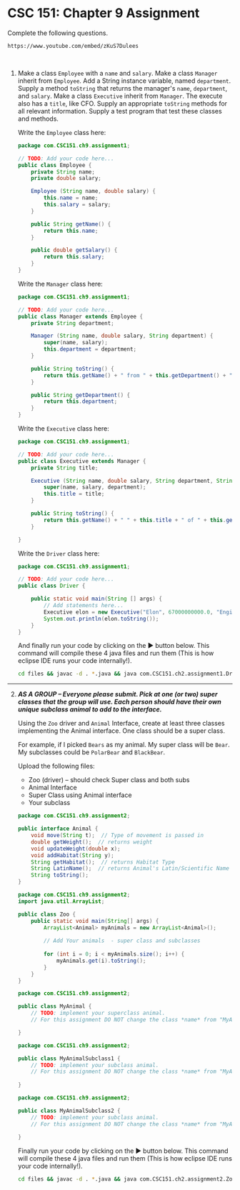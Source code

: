 # CSC 151: Chapter 9 Assignment

Complete the following questions.

```|{type:'youtube'}
https://www.youtube.com/embed/zKuS7Dulees
```

<br>

1. Make a class `Employee` with a `name` and `salary`. Make a class `Manager` inherit from `Employee`. Add a String instance variable, named `department`. Supply a method `toString` that returns the manager's `name`, `department`, and `salary`. Make a class `Executive` inherit from `Manager`. The execute also has a `title`, like CFO. Supply an appropriate `toString` methods for all relevant information. Supply a test program that test these classes and methods.

    Write the `Employee` class here:

    ```java | {type: 'file', path: '/ACC-CSC151/ch9/files/Employee.java'}
    package com.CSC151.ch9.assignment1;

    // TODO: Add your code here...
    public class Employee {
        private String name;
        private double salary;

        Employee (String name, double salary) {
            this.name = name;
            this.salary = salary;
        }

        public String getName() {
            return this.name;
        }

        public double getSalary() {
            return this.salary;
        }
    }
    ```

    Write the `Manager` class here:

    ```java | {type: 'file', path: '/ACC-CSC151/ch9/files/Manager.java'}
    package com.CSC151.ch9.assignment1;

    // TODO: Add your code here...
    public class Manager extends Employee {
        private String department;

        Manager (String name, double salary, String department) {
            super(name, salary);
            this.department = department;
        }

        public String toString() {
            return this.getName() + " from " + this.getDepartment() + " department, with salary of $" + Double.toString(this.getSalary());
        }

        public String getDepartment() {
            return this.department;
        }
    }
    ```

    Write the `Executive` class here:

    ```java | {type: 'file', path: '/ACC-CSC151/ch9/files/Executive.java'}
    package com.CSC151.ch9.assignment1;

    // TODO: Add your code here...
    public class Executive extends Manager {
        private String title;

        Executive (String name, double salary, String department, String title) {
            super(name, salary, department);
            this.title = title;
        }

        public String toString() {
            return this.getName() + " " + this.title + " of " + this.getDepartment() + " with salary of $" + Double.toString(this.getSalary());
        }

    }
    ```

    Write the `Driver` class here:

    ```java | {type: 'file', path: '/ACC-CSC151/ch9/files/Driver.java'}
    package com.CSC151.ch9.assignment1;

    // TODO: Add your code here...
    public class Driver {

        public static void main(String [] args) {
            // Add statements here...
            Executive elon = new Executive("Elon", 67000000000.0, "Engineering", "CEO");
            System.out.println(elon.toString());
        }
    }
    ```

    And finally run your code by clicking on the ▶ button below. This command will compile these 4 java files and run them (This is how eclipse IDE runs your code internally!).

    ```bash | {type: 'command'}
    cd files && javac -d . *.java && java com.CSC151.ch2.assignment1.Driver
    ```

---

2. _**AS A GROUP – Everyone please submit. Pick at one (or two) super classes that the group will use. Each person should have their own unique subclass animal to add to the interface.**_

    Using the `Zoo` driver and `Animal` Interface, create at least three classes implementing the Animal interface. One class should be a super class.

    For example, if I picked `Bears` as my animal. My super class will be `Bear`. My subclasses could be `PolarBear` and `BlackBear`.

    Upload the following files:

    - Zoo (driver) – should check Super class and both subs
    - Animal Interface
    - Super Class using Animal interface
    - Your subclass

    ```java
    package com.CSC151.ch9.assignment2;

    public interface Animal {
        void move(String t);  // Type of movement is passed in
        double getWeight();  // returns weight
        void updateWeight(double x);
        void addHabitat(String y);
        String getHabitat();  // returns Habitat Type
        String LatinName();  // returns Animal's Latin/Scientific Name
        String toString();
    }
    ```

    ```java | {type: 'file', path: '/ACC-CSC151/ch9/files/Zoo.java'}
    package com.CSC151.ch9.assignment2;
    import java.util.ArrayList;

    public class Zoo {
        public static void main(String[] args) {
            ArrayList<Animal> myAnimals = new ArrayList<Animal>();
            
            // Add Your animals  - super class and subclasses
        
            for (int i = 0; i < myAnimals.size(); i++) {
                myAnimals.get(i).toString();
            }
        }
    }
    ```

    ```java | {type: 'file', path: '/ACC-CSC151/ch9/files/MyAnimal.java'}
    package com.CSC151.ch9.assignment2;

    public class MyAnimal {
        // TODO: implement your superclass animal. 
        // For this assignment DO NOT change the class *name* from "MyAnimal"

    }
    ```

    ```java | {type: 'file', path: '/ACC-CSC151/ch9/files/MyAnimalSubclass1.java'}
    package com.CSC151.ch9.assignment2;

    public class MyAnimalSubclass1 {
        // TODO: implement your subclass animal. 
        // For this assignment DO NOT change the class *name* from "MyAnimalSubclass1"
        
    }
    ```

    ```java | {type: 'file', path: '/ACC-CSC151/ch9/files/MyAnimalSubclass2.java'}
    package com.CSC151.ch9.assignment2;

    public class MyAnimalSubclass2 {
        // TODO: implement your subclass animal. 
        // For this assignment DO NOT change the class *name* from "MyAnimalSubclass2"
        
    }
    ```

    Finally run your code by clicking on the ▶ button below. This command will compile these 4 java files and run them (This is how eclipse IDE runs your code internally!).

    ```bash | {type: 'command'}
    cd files && javac -d . *.java && java com.CSC151.ch2.assignment2.Zoo
    ```
